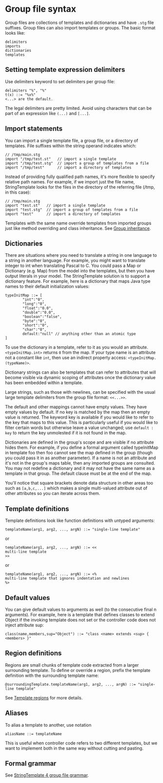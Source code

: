 # Group file syntax

Group files are collections of templates and dictionaries and have `.stg` file suffixes. Group files can also import templates or groups. The basic format looks like:

```
delimiters 
imports 
dictionaries 
templates
```

## Setting template expression delimiters

Use delimiters keyword to set delimiters per group file:

```
delimiters "%", "%"
t(x) ::= "%x%"
<...> are the default.
```

The legal delimiters are pretty limited. Avoid using characters that can be part of an expression like `(...)` and `[...]`.

## Import statements

You can import a single template file, a group file, or a directory of templates. File suffixes within the string operand indicates which:

```
// /tmp/main.stg
import "/tmp/test.st"   // import a single template
import "/tmp/test.stg"  // import a group of templates from a file
import "/tmp/test"      // import a directory of templates
```

Instead of providing fully qualified path names, it's more flexible to specify relative path names. For example, if we import just the file name, StringTemplate looks for the files in the directory of the referring file (/tmp, in this case):

```
// /tmp/main.stg
import "test.st"   // import a single template
import "test.stg"  // import a group of templates from a file
import "test"      // import a directory of templates
```

Templates with the same name override templates from imported groups just like method overriding and class inheritance. See [Group inheritance](inheritance.md).

## Dictionaries

There are situations where you need to translate a string in one language to a string in another language. For example, you might want to translate integer to int when translating Pascal to C. You could pass a Map or Dictionary (e.g. Map) from the model into the templates, but then you have output literals in your model. The StringTemplate solution is to support a dictionary feature. For example, here is a dictionary that maps Java type names to their default initialization values:

```
typeInitMap ::= [
        "int":"0",
        "long":"0",
        "float":"0.0",
        "double":"0.0",
        "boolean":"false",
        "byte":"0",
        "short":"0",
        "char":"0",
        default:"null" // anything other than an atomic type
]
```

To use the dictionary in a template, refer to it as you would an attribute. `<typeInitMap.int>` returns `0` from the map. If your type name is an attribute not a constant like `int`, then use an indirect property access: `<typeInitMap.(typeName)>`.

Dictionary strings can also be templates that can refer to attributes that will become visible via dynamic scoping of attributes once the dictionary value has been embedded within a template.

Large strings, such as those with newlines, can be specified with the usual large template delimiters from the group file format: `<<...>>`.

The default and other mappings cannot have empty values. They have empty values by default. If no key is matched by the map then an empty value is returned. The keyword key is available if you would like to refer to the key that maps to this value. This is particularly useful if you would like to filter certain words but otherwise leave a value unchanged; use `default : key` to return the key unmolested if it is not found in the map.

Dictionaries are defined in the group's scope and are visible if no attribute hides them. For example, if you define a formal argument called typeInitMap in template foo then foo cannot see the map defined in the group (though you could pass it in as another parameter). If a name is not an attribute and it's not in the group's maps table, then any imported groups are consulted. You may not redefine a dictionary and it may not have the same name as a template in that group. The default clause must be at the end of the map.

You'll notice that square brackets denote data structure in other areas too such as `[a,b,c,...]` which makes a single multi-valued attribute out of other attributes so you can iterate across them.

## Template definitions

Template definitions look like function definitions with untyped arguments:

```
templateName(arg1, arg2, ..., argN) ::= "single-line template"
```

or

```
templateName(arg1, arg2, ..., argN) ::= <<
multi-line template
>>
```

or

```
templateName(arg1, arg2, ..., argN) ::= <%
multi-line template that ignores indentation and newlines
%>
```

## Default values

You can give default values to arguments as well (to the consecutive final n arguments). For example, here is a template that defines classes to extend Object if the invoking template does not set or the controller code does not inject attribute sup:

```
class(name,members,sup="Object") ::= "class <name> extends <sup> { <members> }"
```

## Region definitions

Regions are small chunks of template code extracted from a larger surrounding template. To define or override a region, prefix the template definition with the surrounding template name:

```
@surroundingTemplate.templateName(arg1, arg2, ..., argN) ::= "single-line template"
```

See [Template regions](regions.md) for more details.

## Aliases

To alias a template to another, use notation

```
aliasName ::= templateName
```

This is useful when controller code refers to two different templates, but we want to implement both in the same way without cutting and pasting.

## Formal grammar

See [StringTemplate 4 group file grammar](https://github.com/antlr/grammars-v4/blob/master/stringtemplate/STGParser.g4).

